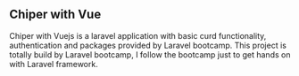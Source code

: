 
## Chiper with Vue

Chiper with Vuejs is a laravel application with basic curd functionality, authentication and packages provided by Laravel bootcamp. This project is totally build by Laravel bootcamp, I follow the bootcamp just to get hands on with Laravel framework.